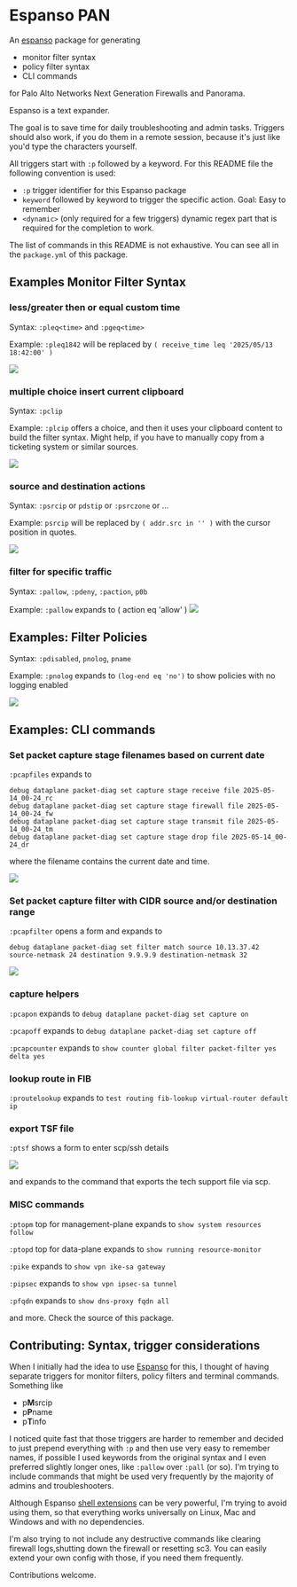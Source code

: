 # Espanso PAN

An [espanso](https://espanso.org/) package for generating

- monitor filter syntax
- policy filter syntax
- CLI commands

for Palo Alto Networks Next Generation Firewalls and Panorama.

Espanso is a text expander. 

The goal is to save time for daily troubleshooting and admin tasks. Triggers should also work, if you do them in a remote session, because it's just like you'd type the characters yourself.

All triggers start with `:p` followed by a keyword. For this README file the following convention is used: 

- `:p` trigger identifier for this Espanso package 
- `keyword` followed by keyword to trigger the specific action. Goal: Easy to remember
- `<dynamic>` (only required for a few triggers) dynamic regex part that is required for the completion to work.

The list of commands in this README is not exhaustive. You can see all in the `package.yml` of this package.

## Examples Monitor Filter Syntax

### less/greater then or equal custom time

Syntax: `:pleq<time>` and `:pgeq<time>`

Example: `:pleq1842` will be replaced by `( receive_time leq '2025/05/13 18:42:00' )`

![](https://github.com/itsamemarkus/espanso-pan/raw/main/assets/pgeq1842-pleq1852.gif)

### multiple choice insert current clipboard

Syntax: `:pclip`

Example: `:plcip` offers a choice, and then it uses your clipboard content to build the filter syntax. Might help, if you have to manually copy from a ticketing system or similar sources.

![](https://github.com/itsamemarkus/espanso-pan/raw/main/assets/pclip.gif)

### source and destination actions

Syntax: `:psrcip` or `pdstip` or `:psrczone` or ...

Example: `psrcip` will be replaced by `( addr.src in '' )` with the cursor position in quotes.

![](https://github.com/itsamemarkus/espanso-pan/raw/main/assets/psrcip-pdstip.gif)

### filter for specific traffic

Syntax: `:pallow`, `:pdeny`, `:paction`, `p0b`

Example: `:pallow` expands to ( action eq 'allow' )
![](https://github.com/itsamemarkus/espanso-pan/raw/main/assets/pallow-etc.gif)

## Examples: Filter Policies 

Syntax: `:pdisabled`, `pnolog`, `pname`

Example: `:pnolog` expands to `(log-end eq 'no')` to show policies with no logging enabled

![](https://github.com/itsamemarkus/espanso-pan/raw/main/assets/pnolog-etc.gif)

## Examples: CLI commands

### Set packet capture stage filenames based on current date

`:pcapfiles` expands to

```
debug dataplane packet-diag set capture stage receive file 2025-05-14_00-24_rc
debug dataplane packet-diag set capture stage firewall file 2025-05-14_00-24_fw
debug dataplane packet-diag set capture stage transmit file 2025-05-14_00-24_tm
debug dataplane packet-diag set capture stage drop file 2025-05-14_00-24_dr
```

where the filename contains the current date and time.

![](https://github.com/itsamemarkus/espanso-pan/raw/main/assets/pcapfiles.gif)

### Set packet capture filter with CIDR source and/or destination range

`:pcapfilter` opens a form and expands to 

```
debug dataplane packet-diag set filter match source 10.13.37.42 source-netmask 24 destination 9.9.9.9 destination-netmask 32
```

![](https://github.com/itsamemarkus/espanso-pan/raw/main/assets/pcapfilter.gif)

### capture helpers

`:pcapon` expands to `debug dataplane packet-diag set capture on`

`:pcapoff` expands to `debug dataplane packet-diag set capture off`

`:pcapcounter` expands to `show counter global filter packet-filter yes delta yes`

### lookup route in FIB

`:proutelookup` expands to `test routing fib-lookup virtual-router default ip `

### export TSF file

`:ptsf` shows a form to enter scp/ssh details

![](https://github.com/itsamemarkus/espanso-pan/raw/main/assets/ptsf.gif)

and expands to the command that exports the tech support file via scp. 

### MISC commands

`:ptopm` top for management-plane expands to `show system resources follow` 

`:ptopd` top for data-plane expands to `show running resource-monitor`

`:pike` expands to `show vpn ike-sa gateway`

`:pipsec` expands to `show vpn ipsec-sa tunnel`

`:pfqdn` expands to `show dns-proxy fqdn all`

and more. Check the source of this package.

## Contributing: Syntax, trigger considerations

When I initially had the idea to use [Espanso](https://espanso.org/) for this, I thought of having separate triggers for monitor filters, policy filters and terminal commands. Something like

- p**M**srcip
- p**P**name
- p**T**info

I noticed quite fast that those triggers are harder to remember and decided to just prepend everything with `:p` and then use very easy to remember names, if possible I used keywords from the original syntax and I even preferred slightly longer ones, like `:pallow` over `:pall` (or so). I'm trying to include commands that might be used very frequently by the majority of admins and troubleshooters.

Although Espanso [shell extensions](https://espanso.org/docs/matches/extensions/#shell-extension) can be very powerful, I'm trying to avoid using them, so that everything works universally on Linux, Mac and Windows and with no dependencies. 

I'm also trying to not include any destructive commands like clearing firewall logs,shutting down the firewall or resetting sc3. You can easily extend your own config with those, if you need them frequently.

Contributions welcome.
